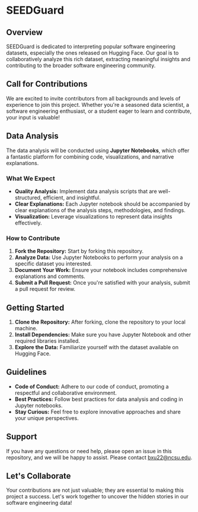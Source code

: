 # SEEDGuard

## Overview
SEEDGuard is dedicated to interpreting popular software engineering datasets, especially the ones released on Hugging Face. Our goal is to collaboratively analyze this rich dataset, extracting meaningful insights and contributing to the broader software engineering community.

## Call for Contributions
We are excited to invite contributors from all backgrounds and levels of experience to join this project. Whether you're a seasoned data scientist, a software engineering enthusiast, or a student eager to learn and contribute, your input is valuable!

## Data Analysis
The data analysis will be conducted using **Jupyter Notebooks**, which offer a fantastic platform for combining code, visualizations, and narrative explanations. 

### What We Expect
- **Quality Analysis:** Implement data analysis scripts that are well-structured, efficient, and insightful.
- **Clear Explanations:** Each Jupyter notebook should be accompanied by clear explanations of the analysis steps, methodologies, and findings.
- **Visualization:** Leverage visualizations to represent data insights effectively.

### How to Contribute
1. **Fork the Repository:** Start by forking this repository.
2. **Analyze Data:** Use Jupyter Notebooks to perform your analysis on a specific dataset you interested.
3. **Document Your Work:** Ensure your notebook includes comprehensive explanations and comments.
4. **Submit a Pull Request:** Once you're satisfied with your analysis, submit a pull request for review.

## Getting Started
1. **Clone the Repository:** After forking, clone the repository to your local machine.
2. **Install Dependencies:** Make sure you have Jupyter Notebook and other required libraries installed.
3. **Explore the Data:** Familiarize yourself with the dataset available on Hugging Face.

## Guidelines
- **Code of Conduct:** Adhere to our code of conduct, promoting a respectful and collaborative environment.
- **Best Practices:** Follow best practices for data analysis and coding in Jupyter notebooks.
- **Stay Curious:** Feel free to explore innovative approaches and share your unique perspectives.

## Support
If you have any questions or need help, please open an issue in this repository, and we will be happy to assist. Please contact [bxu22@ncsu.edu](bxu22@ncsu.edu).

## Let's Collaborate
Your contributions are not just valuable; they are essential to making this project a success. Let's work together to uncover the hidden stories in our software engineering data!

